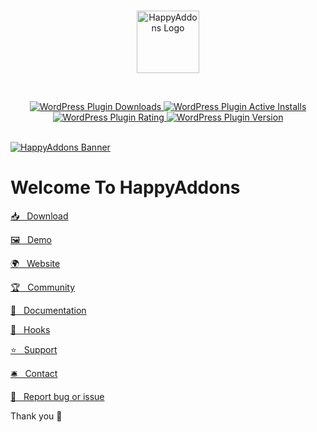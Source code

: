 <br/>
<p align="center">
    <a href="https://happyaddons.com/" target="_blank">
        <img width="100" src="https://ps.w.org/happy-elementor-addons/assets/icon-256x256.png" alt="HappyAddons Logo">
    </a>
</p>

<br/>
<p align="center">
    <a href="https://downloads.wordpress.org/plugin/happy-elementor-addons.zip" target="_blank">
        <img alt="WordPress Plugin Downloads" src="https://img.shields.io/wordpress/plugin/dw/happy-elementor-addons?style=for-the-badge">
    </a>
    <a href="https://downloads.wordpress.org/plugin/happy-elementor-addons.zip" target="_blank">
        <img alt="WordPress Plugin Active Installs" src="https://img.shields.io/wordpress/plugin/installs/happy-elementor-addons?style=for-the-badge">
    </a>
    <a href="https://wordpress.org/support/plugin/happy-elementor-addons/reviews/?filter=5" target="_blank">
        <img alt="WordPress Plugin Rating" src="https://img.shields.io/wordpress/plugin/stars/happy-elementor-addons?style=for-the-badge">
    </a>
    <a href="https://wordpress.org/plugins/happy-elementor-addons/" target="_blank">
        <img alt="WordPress Plugin Version" src="https://img.shields.io/wordpress/plugin/v/happy-elementor-addons?color=%23e04d8b&label=HappyAddons&style=for-the-badge">
    </a>
</p>
<br/>

<a href="https://happyaddons.com/" target="_blank">
    <img src="https://ps.w.org/happy-elementor-addons/assets/banner-1544x500.jpg" alt="HappyAddons Banner">
</a>

# Welcome To HappyAddons

[📥 &nbsp; Download](https://downloads.wordpress.org/plugin/happy-elementor-addons.zip)

[🖼 &nbsp; Demo](https://demo.happyaddons.com/)

[🌍 &nbsp; Website](https://happyaddons.com/)

[🏆 &nbsp; Community](https://www.facebook.com/groups/HappyAddonsCommunity)

[📜 &nbsp; Documentation](https://happyaddons.com/docs/)

[🧀 &nbsp; Hooks](https://github.com/team-leevio/happy-elementor-addons/wiki/Hooks)

[⭐️ &nbsp; Support](https://happyaddons.com/happy-support/)

[🛎 &nbsp; Contact](https://happyaddons.com/contact-us/)

[🐞 &nbsp; Report bug or issue](https://github.com/team-leevio/happy-elementor-addons/issues)

Thank you 🙏
